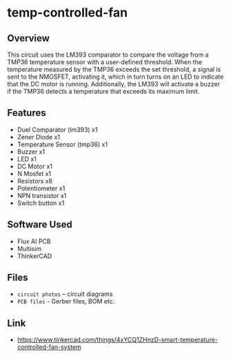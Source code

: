 # temp-controlled-fan

## Overview
This circuit uses the LM393 comparator to compare the voltage from a TMP36 temperature sensor with a user-defined threshold. When the temperature measured by the TMP36 exceeds the set threshold, a signal is sent to the NMOSFET, activating it, which in turn turns on an LED to indicate that the DC motor is running. Additionally, the LM393 will activate a buzzer if the TMP36 detects a temperature that exceeds its maximum limit. 

## Features
- Duel Comparator (lm393) x1
- Zener Diode x1
- Temperature Sensor (tmp36) x1
- Buzzer x1
- LED x1
- DC Motor x1
- N Mosfet x1
- Resistors x8
- Potentiometer x1
- NPN transistor x1
- Switch button x1

## Software Used
- Flux AI PCB
- Multisim
- ThinkerCAD

## Files
- `circuit photos` – circuit diagrams
- `PCB files` - Gerber files, BOM etc.

## Link
- https://www.tinkercad.com/things/4xYCQ1ZHnzD-smart-temperature-controlled-fan-system
